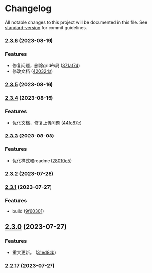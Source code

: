 # Changelog

All notable changes to this project will be documented in this file. See [standard-version](https://github.com/conventional-changelog/standard-version) for commit guidelines.

### [2.3.6](https://github.com/JackySoft/rocket-render/compare/v2.3.5...v2.3.6) (2023-08-19)


### Features

* 修复问题，删除grid布局 ([371af74](https://github.com/JackySoft/rocket-render/commit/371af74010116cee82133ebbee4a5266289380ef))
* 修改文档 ([420324a](https://github.com/JackySoft/rocket-render/commit/420324a2e3f3b8517de2788476aa923583306661))

### [2.3.5](https://github.com/JackySoft/rocket-render/compare/v2.3.4...v2.3.5) (2023-08-16)

### [2.3.4](https://github.com/JackySoft/rocket-render/compare/v2.3.3...v2.3.4) (2023-08-15)


### Features

* 优化文档，修复上传问题 ([44fc87e](https://github.com/JackySoft/rocket-render/commit/44fc87ec89984f7d78c44149e8d5f05e553919f0))

### [2.3.3](https://github.com/JackySoft/rocket-render/compare/v2.3.2...v2.3.3) (2023-08-08)


### Features

* 优化样式和readme ([28010c5](https://github.com/JackySoft/rocket-render/commit/28010c574421fde34eac262c023b75e5bea8bf75))

### [2.3.2](https://github.com/JackySoft/rocket-render/compare/v2.3.1...v2.3.2) (2023-07-28)

### [2.3.1](https://github.com/JackySoft/rocket-render/compare/v2.3.0...v2.3.1) (2023-07-27)


### Features

* build ([9f60301](https://github.com/JackySoft/rocket-render/commit/9f60301bfcef3720289fcc29efa7e3ee400595b3))

## [2.3.0](https://github.com/JackySoft/rocket-render/compare/v2.2.17...v2.3.0) (2023-07-27)


### Features

* 重大更新。 ([31ed8db](https://github.com/JackySoft/rocket-render/commit/31ed8dbff3b7b91a8704acebcc6b31a66a71ebd1))

### [2.2.17](https://github.com/JackySoft/rocket-render/compare/v2.2.16...v2.2.17) (2023-07-27)
